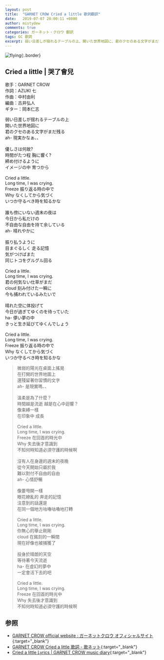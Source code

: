 ```yaml
---
layout: post
title:  "GARNET CROW Cried a little 歌詞翻訳"
date:   2019-07-07 20:00:11 +0800
author: mistydew
comments: true
categories: ガーネット・クロウ 翻訳
tags: GC 歌詞
excerpt: 弱い日差しが揺れるテーブルの上、開いた世界地図に、君のクセのある文字がまだ残る。ah- 現実かなぁ、、
---
```

![flying](https://raw.githubusercontent.com/mistydew/gc2/master/cover/single/SG06_flying.jpg){:.border}

## Cried a little | 哭了會兒

歌手：GARNET CROW<br>
作詞：AZUKI 七<br>
作曲：中村由利<br>
編曲：古井弘人<br>
ギター：岡本仁志

<div class="lyric-original">
<p>
弱い日差しが揺れるテーブルの上<br>
開いた世界地図に<br>
君のクセのある文字がまだ残る<br>
ah- 現実かなぁ、、<br>
<br>
優しさは何故?<br>
時間がたつ程 胸に響く?<br>
締め付けるように<br>
イメージの中 育つから<br>
<br>
Cried a little.<br>
Long time, I was crying.<br>
Freeze 振り返る時の中で<br>
Why なくしてから気づく<br>
いつか守るべき時を知るかな<br>
<br>
誰も傍にいない週末の夜は<br>
今日から私だけの<br>
不自由な自由を持て余している<br>
ah- 晴れやかに<br>
<br>
振り払うように<br>
目まぐるしく 走る記憶<br>
気がつけばまた<br>
同じトコをグルグル回る<br>
<br>
Cried a little.<br>
Long time, I was crying.<br>
君の何気ない仕草がまだ<br>
cloud 刻み付けた一瞬に<br>
今も捕われているみたいで<br>
<br>
晴れた空に体投げて<br>
今日が過ぎてゆくのを待っていた<br>
ha- 儚い夢の中<br>
きっと生き延びてゆくんでしょう<br>
<br>
Cried a little.<br>
Long time, I was crying.<br>
Freeze 振り返る時の中で<br>
Why なくしてから気づく<br>
いつか守るべき時を知るかな
</p>
</div>

<div class="lyric-translation">
<blockquote>
微弱的陽光在桌面上搖晃<br>
在打開的世界地圖上<br>
還殘留著你習慣的文字<br>
ah- 是現實嗎、、<br>
<br>
溫柔是為了什麼？<br>
時間越是流逝 越是在心中迴響？<br>
像束縛一樣<br>
在印象中 成長<br>
<br>
Cried a little.<br>
Long time, I was crying.<br>
Freeze 在回首的時光中<br>
Why 失去後才意識到<br>
不知何時知道必須守護的時候啊<br>
<br>
沒有人在身邊的週末的夜晚<br>
從今天開始只屬於我<br>
難以對付不自由的自由<br>
ah- 心情舒暢<br>
<br>
像要甩開一樣<br>
眼花繚亂的 奔走的記憶<br>
注意到的話還是<br>
在同一個地方咕嚕咕嚕地打轉<br>
<br>
Cried a little.<br>
Long time, I was crying.<br>
你無心的舉止剛剛<br>
cloud 在銘刻的一瞬間<br>
現在好像也被捕獲了<br>
<br>
投身於晴朗的天空<br>
等待著今天流逝<br>
ha- 在虛幻的夢中<br>
一定會活下去的吧<br>
<br>
Cried a little.<br>
Long time, I was crying.<br>
Freeze 在回首的時光中<br>
Why 失去後才意識到<br>
不知何時知道必須守護的時候啊
</blockquote>
</div>

## 参照

* [GARNET CROW official website : ガーネットクロウ オフィシャルサイト](http://www.garnetcrow.com){:target="_blank"}
* [GARNET CROW Cried a little 歌詞 - 歌ネット](https://www.uta-net.com/song/20136){:target="_blank"}
* [Cried a little Lyrics \| GARNET CROW music diary](https://mistydew.github.io/gc/lyrics/original/Cried%20a%20little.html){:target="_blank"}
